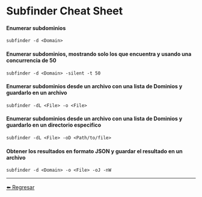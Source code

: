 # Subfinder Cheat Sheet

#### Enumerar subdominios
```
subfinder -d <Domain>
```

#### Enumerar subdominios, mostrando solo los que encuentra y usando una concurrencia de 50
```
subfinder -d <Domain> -silent -t 50
```

#### Enumerar subdominios desde un archivo con una lista de Dominios y guardarlo en un archivo
```
subfinder -dL <File> -o <File>
```

#### Enumerar subdominios desde un archivo con una lista de Dominios y guardarlo en un directorio especifico
```
subfinder -dL <File> -oD <Path/to/file>
```

#### Obtener los resultados en formato JSON y guardar el resultado en un archivo
```
subfinder -d <Domain> -o <File> -oJ -nW
```

---

[:arrow_left: Regresar](https://github.com/m4lal0/cheatsheets)